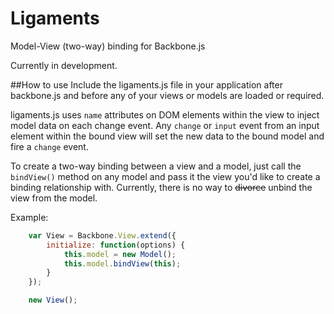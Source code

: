 Ligaments
===============

Model-View (two-way) binding for Backbone.js

Currently in development.

##How to use
Include the ligaments.js file in your application after backbone.js and before any of your views or models are loaded or required.

ligaments.js uses `name` attributes on DOM elements within the view to inject model data on each change event. Any `change` or `input` event from an input element within the bound view will set the new data to the bound model and fire a `change` event.

To create a two-way binding between a view and a model, just call the `bindView()` method on any model and pass it the view you'd like to create a binding relationship with. Currently, there is no way to ~~divorce~~ unbind the view from the model.

Example:

```js
	var View = Backbone.View.extend({
		initialize: function(options) {
			this.model = new Model();
			this.model.bindView(this);
		}
	});

	new View();
```